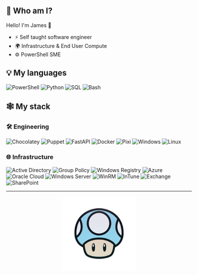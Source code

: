 ## 🎯 **Who am I?**

Hello! I'm James 🍄

- ⚡️ Self taught software engineer
- 🌍 Infrastructure & End User Compute
- ⚙️ PowerShell SME

## 💡 **My languages**
![PowerShell](https://img.shields.io/badge/PowerShell-5391FE?style=for-the-badge&logo=powershell&logoColor=white)
![Python](https://img.shields.io/badge/Python-3776AB?style=for-the-badge&logo=python&logoColor=white)
![SQL](https://img.shields.io/badge/SQL-4479A1?style=for-the-badge&logo=mysql&logoColor=white)
![Bash](https://img.shields.io/badge/Bash-4EAA25?style=for-the-badge&logo=gnu-bash&logoColor=white)

## 🕸️ **My stack**

### 🛠️ **Engineering**
![Chocolatey](https://img.shields.io/badge/Chocolatey-80B5E3?style=for-the-badge&logo=chocolatey&logoColor=white)
![Puppet](https://img.shields.io/badge/Puppet-FFAE1A?style=for-the-badge&logo=puppet&logoColor=white)
![FastAPI](https://img.shields.io/badge/FastAPI-009688?style=for-the-badge&logo=fastapi&logoColor=white)
![Docker](https://img.shields.io/badge/Docker-2496ED?style=for-the-badge&logo=docker&logoColor=white)
![Pixi](https://img.shields.io/badge/Pixi-8A2BE2?style=for-the-badge&logo=python&logoColor=white)
![Windows](https://img.shields.io/badge/Windows-0078D4?style=for-the-badge&logo=windows&logoColor=white)
![Linux](https://img.shields.io/badge/Linux-FCC624?style=for-the-badge&logo=linux&logoColor=black)

### 🌐 **Infrastructure**
![Active Directory](https://img.shields.io/badge/Active_Directory-0078D4?style=for-the-badge&logo=windows&logoColor=white)
![Group Policy](https://img.shields.io/badge/Group_Policy-107C10?style=for-the-badge&logo=microsoft&logoColor=white)
![Windows Registry](https://img.shields.io/badge/Windows_Registry-FF6B6B?style=for-the-badge&logo=windows&logoColor=white)
![Azure](https://img.shields.io/badge/Microsoft_Azure-0089D0?style=for-the-badge&logo=microsoft-azure&logoColor=white)
![Oracle Cloud](https://img.shields.io/badge/Oracle_Cloud-F80000?style=for-the-badge&logo=oracle&logoColor=white)
![Windows Server](https://img.shields.io/badge/Windows_Server-5C2D91?style=for-the-badge&logo=windows&logoColor=white)
![WinRM](https://img.shields.io/badge/WinRM-881798?style=for-the-badge&logo=powershell&logoColor=white)
![InTune](https://img.shields.io/badge/Intune-00BCF2?style=for-the-badge&logo=microsoft&logoColor=white)
![Exchange](https://img.shields.io/badge/Exchange-FFB900?style=for-the-badge&logo=microsoft-exchange&logoColor=white)
![SharePoint](https://img.shields.io/badge/SharePoint-0078D4?style=for-the-badge&logo=microsoft-sharepoint&logoColor=white)

---

<p align="center">
  <img src="Toad.png" alt="Toad" width="200"/>
</p>